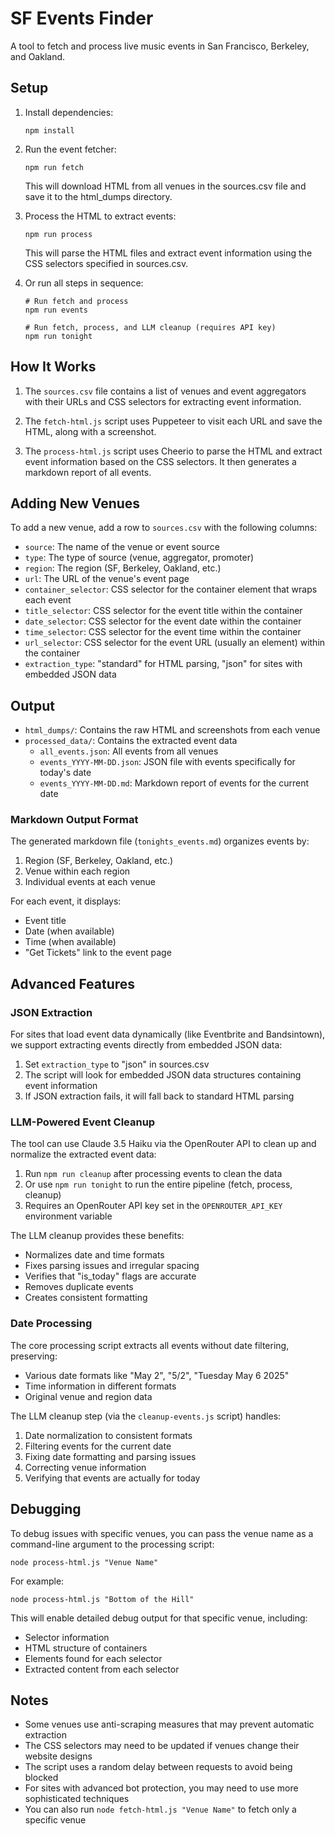 # SF Events Finder

A tool to fetch and process live music events in San Francisco, Berkeley, and Oakland.

## Setup

1. Install dependencies:
   ```
   npm install
   ```

2. Run the event fetcher:
   ```
   npm run fetch
   ```
   This will download HTML from all venues in the sources.csv file and save it to the html_dumps directory.

3. Process the HTML to extract events:
   ```
   npm run process
   ```
   This will parse the HTML files and extract event information using the CSS selectors specified in sources.csv.

4. Or run all steps in sequence:
   ```
   # Run fetch and process
   npm run events
   
   # Run fetch, process, and LLM cleanup (requires API key)
   npm run tonight
   ```

## How It Works

1. The `sources.csv` file contains a list of venues and event aggregators with their URLs and CSS selectors for extracting event information.

2. The `fetch-html.js` script uses Puppeteer to visit each URL and save the HTML, along with a screenshot.

3. The `process-html.js` script uses Cheerio to parse the HTML and extract event information based on the CSS selectors. It then generates a markdown report of all events.

## Adding New Venues

To add a new venue, add a row to `sources.csv` with the following columns:

- `source`: The name of the venue or event source
- `type`: The type of source (venue, aggregator, promoter)
- `region`: The region (SF, Berkeley, Oakland, etc.)
- `url`: The URL of the venue's event page
- `container_selector`: CSS selector for the container element that wraps each event
- `title_selector`: CSS selector for the event title within the container
- `date_selector`: CSS selector for the event date within the container
- `time_selector`: CSS selector for the event time within the container
- `url_selector`: CSS selector for the event URL (usually an <a> element) within the container
- `extraction_type`: "standard" for HTML parsing, "json" for sites with embedded JSON data

## Output

- `html_dumps/`: Contains the raw HTML and screenshots from each venue
- `processed_data/`: Contains the extracted event data
  - `all_events.json`: All events from all venues
  - `events_YYYY-MM-DD.json`: JSON file with events specifically for today's date
  - `events_YYYY-MM-DD.md`: Markdown report of events for the current date

### Markdown Output Format

The generated markdown file (`tonights_events.md`) organizes events by:
1. Region (SF, Berkeley, Oakland, etc.)
2. Venue within each region
3. Individual events at each venue

For each event, it displays:
- Event title
- Date (when available)
- Time (when available)
- "Get Tickets" link to the event page

## Advanced Features

### JSON Extraction

For sites that load event data dynamically (like Eventbrite and Bandsintown), we support extracting events directly from embedded JSON data:

1. Set `extraction_type` to "json" in sources.csv
2. The script will look for embedded JSON data structures containing event information
3. If JSON extraction fails, it will fall back to standard HTML parsing

### LLM-Powered Event Cleanup

The tool can use Claude 3.5 Haiku via the OpenRouter API to clean up and normalize the extracted event data:

1. Run `npm run cleanup` after processing events to clean the data
2. Or use `npm run tonight` to run the entire pipeline (fetch, process, cleanup)
3. Requires an OpenRouter API key set in the `OPENROUTER_API_KEY` environment variable

The LLM cleanup provides these benefits:
- Normalizes date and time formats
- Fixes parsing issues and irregular spacing
- Verifies that "is_today" flags are accurate
- Removes duplicate events
- Creates consistent formatting

### Date Processing

The core processing script extracts all events without date filtering, preserving:
- Various date formats like "May 2", "5/2", "Tuesday May 6 2025"
- Time information in different formats
- Original venue and region data

The LLM cleanup step (via the `cleanup-events.js` script) handles:
1. Date normalization to consistent formats
2. Filtering events for the current date
3. Fixing date formatting and parsing issues
4. Correcting venue information
5. Verifying that events are actually for today

## Debugging

To debug issues with specific venues, you can pass the venue name as a command-line argument to the processing script:

```
node process-html.js "Venue Name"
```

For example:
```
node process-html.js "Bottom of the Hill"
```

This will enable detailed debug output for that specific venue, including:
- Selector information
- HTML structure of containers
- Elements found for each selector
- Extracted content from each selector

## Notes

- Some venues use anti-scraping measures that may prevent automatic extraction
- The CSS selectors may need to be updated if venues change their website designs
- The script uses a random delay between requests to avoid being blocked
- For sites with advanced bot protection, you may need to use more sophisticated techniques
- You can also run `node fetch-html.js "Venue Name"` to fetch only a specific venue